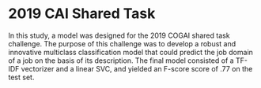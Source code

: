 # 2019 CAI Shared Task
In this study, a model was designed for the 2019 COGAI shared task challenge. The purpose of this challenge was to develop a robust and innovative multiclass classification model that could predict the job domain of a job on the basis of its description. The final model consisted of a TF-IDF vectorizer and a linear SVC, and yielded an F-score score of .77 on the test set.
